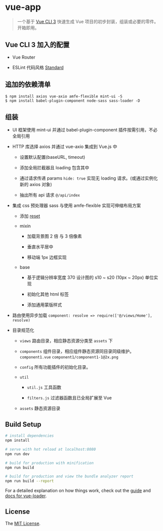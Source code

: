 # vue-app

> 一个基于 [Vue CLI 3] 快速生成 Vue 项目的初步封装，组装或必要的零件。开箱即用。

## Vue CLI 3 加入的配置

* Vue Router

* ESLint 代码风格 [Standard]

## 追加的依赖清单

```
$ npm install axios vue-axio amfe-flexible mint-ui -S
$ npm install babel-plugin-component node-sass sass-loader -D
```

## 组装

* UI 框架使用 mint-ui 并通过 babel-plugin-component 插件按需引用，不必全局引用

* HTTP 库选择 axios 并通过 vue-axio 集成到 Vue.js 中

  + 设置默认配置(baseURL, timeout)

  + 添加全局拦截器且 loading 包含其中

  + 通过请求传递 params ```hide: true``` 实现无 loading 请求。(或通过实例化新的 axios 对象)

  + 抽出所有 api 请求 ```@/api/index```

* 集成 css 预处理器 sass 与使用 amfe-flexible 实现可伸缩布局方案

  + 添加 [reset]

  + mixin

    - 加载背景图 2 倍 与 3 倍像素

    - 垂直水平居中

    - 移动端 1px 边框实现

  + base

    - 基于逻辑分辨率宽度 370 设计图的 s10 ~ s20 (10px ~ 20px) 单位实现

    - 初始化其他 html 标签

    - 添加通用蒙版样式

* 路由使用异步加载 ```component: resolve => require(['@/views/Home'], resolve)```

* 目录规范化

  + ```views``` 路由目录，相应静态资源分类至 ```assets``` 下

  + ```components``` 组件目录，相应组件静态资源同目录同级维护。 ```component1.vue``` ```component1/component1-1@2x.png```

  + ```config``` 所有功能插件的初始化目录。

  + ```util```

    - ```util.js``` 工具函数

    - ```filters.js``` 过滤器函数且已全局扩展至 Vue

  + ```assets``` 静态资源目录

## Build Setup

``` bash
# install dependencies
npm install

# serve with hot reload at localhost:8080
npm run dev

# build for production with minification
npm run build

# build for production and view the bundle analyzer report
npm run build --report
```

For a detailed explanation on how things work, check out the [guide] and [docs for vue-loader].

## License

The [MIT License].



[Vue CLI 3]: https://cli.vuejs.org/

[Standard]: https://github.com/standard/standard

[guide]: http://vuejs-templates.github.io/webpack/

[docs for vue-loader]: http://vuejs.github.io/vue-loader

[reset]: https://codepen.io/danielfarias/pen/iJecj

[MIT License]: ./LICENSE
